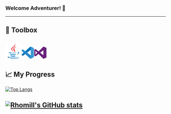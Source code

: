 ### Welcome Adventurer! 👋
---
🧰 Toolbox
---
<img src= "https://github.com/devicons/devicon/blob/master/icons/java/java-original.svg" alt="Java Logo" width="50" height="50"/><img src= "https://github.com/devicons/devicon/blob/master/icons/vscode/vscode-original.svg" alt="VS Code" width="40" height="40"/><img src= "https://github.com/devicons/devicon/blob/master/icons/visualstudio/visualstudio-plain.svg" alt="VS Studio" width="40" height="40"/>
---

## &#x1f4c8; My Progress

[![Top Langs](https://github-readme-stats.vercel.app/api/top-langs/?username=DevRomu&hide=java,html,css&theme=synthwave)](https://github.com/anuraghazra/github-readme-stats)

[![Rhomill's GitHub stats](https://github-readme-stats.vercel.app/api?username=DevRomu&theme=synthwave)](https://github.com/anuraghazra/github-readme-stats)
---
<!--
**DevRomu/DevRomu** is a ✨ _special_ ✨ repository because its `README.md` (this file) appears on your GitHub profile.

Here are some ideas to get you started:

---

